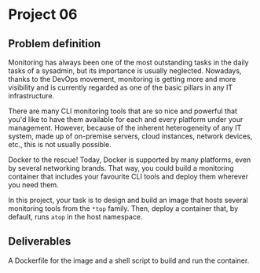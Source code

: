 # Project 06

## Problem definition

Monitoring has always been one of the most outstanding tasks in the daily tasks of a sysadmin, but its importance is usually neglected. Nowadays, thanks to the DevOps movement, monitoring is getting more and more visibility and is currently regarded as one of the basic pillars in any IT infrastructure.

There are many CLI monitoring tools that are so nice and powerful that you'd like to have them available for each and every platform under your management. However, because of the inherent heterogeneity of any IT system, made up of on-premise servers, cloud instances, network devices, etc., this is not usually possible.

Docker to the rescue! Today, Docker is supported by many platforms, even by several networking brands. That way, you could build a monitoring container that includes your favourite CLI tools and deploy them wherever you need them.

In this project, your task is to design and build an image that hosts several monitoring tools from the `*top` family. Then, deploy a container that, by default, runs `atop` in the host namespace.

## Deliverables

A Dockerfile for the image and a shell script to build and run the container.
